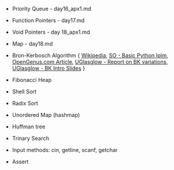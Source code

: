- Priority Queue - day16_apx1.md
- Function Pointers - day17.md
- Void Pointers - day 18_apx1.md
- Map - day18.md

- Bron-Kerbosch Algorithm { [Wikipedia](https://en.wikipedia.org/wiki/Bron%E2%80%93Kerbosch_algorithm), [SO - Basic Python Iplm](https://stackoverflow.com/questions/13904636/implementing-bron-kerbosch-algorithm-in-python), [OpenGenus.com Article](https://iq.opengenus.org/bron-kerbosch-algorithm/), [UGlasglow - Report on BK variations](http://www.dcs.gla.ac.uk/~pat/jchoco/clique/enumeration/report.pdf), [UGlasglow - BK Intro Slides](http://www.dcs.gla.ac.uk/~pat/jchoco/clique/enumeration/papers/bronKerbosch.pdf) }
- Fibonacci Heap
- Shell Sort
- Radix Sort
- Unordered Map (hashmap)
- Huffman tree
- Trinary Search
- Input methods: cin, getline, scanf, getchar
- Assert
